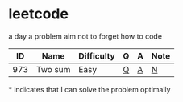 # leetcode
a day a problem aim not to forget how to code

| ID    | Name | Difficulty | Q | A | Note |
|-------|------|------------|---|---|------|
|  973  | Two sum | Easy | [Q](https://leetcode.com/problems/two-sum/) | [A](/solutions/1.py) | [N](notes/1.txt) |


\* indicates that I can solve the problem optimally

